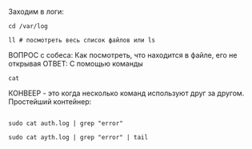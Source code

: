Заходим в логи:
```
cd /var/log

ll # посмотреть весь список файлов или ls

```
ВОПРОС с собеса: Как посмотреть, что находится в файле,
его не открывая
ОТВЕТ: С помощью команды 
```
cat
```
КОНВЕЕР - это когда несколько команд используют друг за другом. Простейший контейнер:

```

sudo cat auth.log | grep "error"

```
```
sudo cat ayth.log | grep "error" | tail

```
